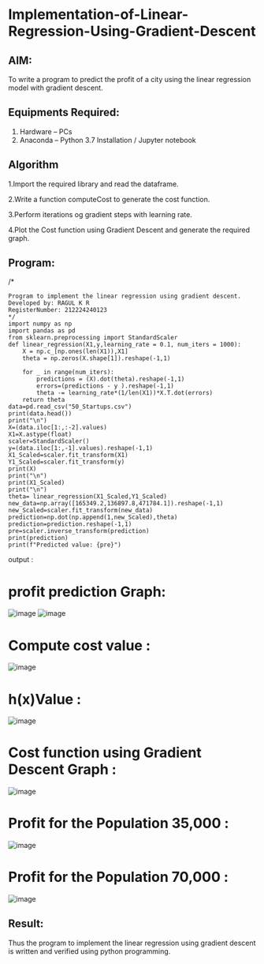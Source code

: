 # Implementation-of-Linear-Regression-Using-Gradient-Descent

## AIM:
To write a program to predict the profit of a city using the linear regression model with gradient descent.

## Equipments Required:
1. Hardware – PCs
2. Anaconda – Python 3.7 Installation / Jupyter notebook

## Algorithm
1.Import the required library and read the dataframe.

2.Write a function computeCost to generate the cost function.

3.Perform iterations og gradient steps with learning rate.

4.Plot the Cost function using Gradient Descent and generate the required graph.
## Program:
/*
```
Program to implement the linear regression using gradient descent.
Developed by: RAGUL K R
RegisterNumber: 212224240123
*/
import numpy as np
import pandas as pd
from sklearn.preprocessing import StandardScaler
def linear_regression(X1,y,learning_rate = 0.1, num_iters = 1000):
    X = np.c_[np.ones(len(X1)),X1]
    theta = np.zeros(X.shape[1]).reshape(-1,1)
    
    for _ in range(num_iters):
        predictions = (X).dot(theta).reshape(-1,1)
        errors=(predictions - y ).reshape(-1,1)
        theta -= learning_rate*(1/len(X1))*X.T.dot(errors)
    return theta
data=pd.read_csv("50_Startups.csv")
print(data.head())
print("\n")
X=(data.iloc[1:,:-2].values)
X1=X.astype(float)
scaler=StandardScaler()
y=(data.iloc[1:,-1].values).reshape(-1,1)
X1_Scaled=scaler.fit_transform(X1)
Y1_Scaled=scaler.fit_transform(y)
print(X)
print("\n")
print(X1_Scaled)
print("\n")
theta= linear_regression(X1_Scaled,Y1_Scaled)
new_data=np.array([165349.2,136897.8,471784.1]).reshape(-1,1)
new_Scaled=scaler.fit_transform(new_data)
prediction=np.dot(np.append(1,new_Scaled),theta)
prediction=prediction.reshape(-1,1)
pre=scaler.inverse_transform(prediction)
print(prediction)
print(f"Predicted value: {pre}")
```

output :
# profit prediction Graph:
![image](https://github.com/user-attachments/assets/8c5d0241-fcbf-4625-a168-ef50bf444485)
![image](https://github.com/user-attachments/assets/e35460e7-3fd9-422f-b200-f21ba749e4be)
# Compute cost value :
![image](https://github.com/user-attachments/assets/c08c7b4f-b421-4216-9bef-3d293ed7f753)
# h(x)Value :
![image](https://github.com/user-attachments/assets/55cff9bf-39c1-47ef-a92c-60c27771f54f)
# Cost function using Gradient Descent Graph :
![image](https://github.com/user-attachments/assets/abca4a73-1ef1-478d-9d2d-33dce3a48556)
# Profit for the Population 35,000 :
![image](https://github.com/user-attachments/assets/dd722223-ba67-4d9e-9003-0ece954e6f93)
# Profit for the Population 70,000 :
![image](https://github.com/user-attachments/assets/ac18ed21-a091-4d34-9ad7-5d637002e160)

## Result:
Thus the program to implement the linear regression using gradient descent is written and verified using python programming.
